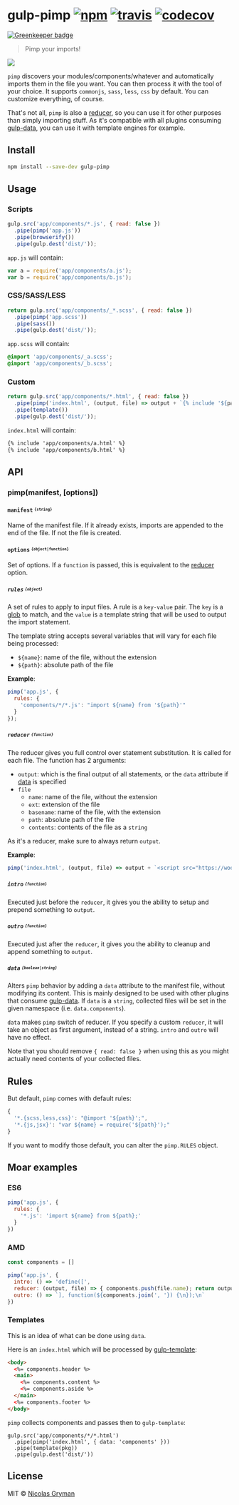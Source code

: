 # gulp-pimp [![npm][npm-image]][npm-url] [![travis][travis-image]][travis-url] [![codecov][codecov-image]][codecov-url]

[![Greenkeeper badge](https://badges.greenkeeper.io/ngryman/gulp-pimp.svg)](https://greenkeeper.io/)

[npm-image]: https://img.shields.io/npm/v/gulp-pimp.svg?style=flat
[npm-url]: https://npmjs.org/package/gulp-pimp
[travis-image]: https://img.shields.io/travis/ngryman/gulp-pimp.svg?style=flat
[travis-url]: https://travis-ci.org/ngryman/gulp-pimp
[codecov-image]: https://img.shields.io/codecov/c/github/ngryman/gulp-pimp.svg
[codecov-url]: https://codecov.io/github/ngryman/gulp-pimp

> Pimp your imports!

![](http://i.giphy.com/YjJZKbm2kNN7i.gif)


`pimp` discovers your modules/components/whatever and automatically imports them in the file you
want. You can then process it with the tool of your choice.
It supports `commonjs`, `sass`, `less`, `css` by default. You can customize everything, of course.

That's not all, `pimp` is also a [reducer],
so you can use it for other purposes than simply importing stuff. As it's compatible with all
plugins consuming [gulp-data], you can use it with template
engines for example.


## Install

```bash
npm install --save-dev gulp-pimp
```

## Usage

### Scripts

```javascript
gulp.src('app/components/*.js', { read: false })
  .pipe(pimp('app.js'))
  .pipe(browserify())
  .pipe(gulp.dest('dist/'));
```

`app.js` will contain:
```javascript
var a = require('app/components/a.js');
var b = require('app/components/b.js');
```

### CSS/SASS/LESS

```javascript
return gulp.src('app/components/_*.scss', { read: false })
  .pipe(pimp('app.scss'))
  .pipe(sass())
  .pipe(gulp.dest('dist/'));
```

`app.scss` will contain:
```scss
@import 'app/components/_a.scss';
@import 'app/components/_b.scss';
```

### Custom

```javascript
return gulp.src('app/components/*.html', { read: false })
  .pipe(pimp('index.html', (output, file) => output + `{% include '${path}' %}` ))
  .pipe(template())
  .pipe(gulp.dest('dist/'));
```

`index.html` will contain:
```html
{% include 'app/components/a.html' %}
{% include 'app/components/b.html' %}
```

## API

### pimp(manifest, [options])

#### `manifest` <sup><sub>`{string}`</sub></sup>

Name of the manifest file. If it already exists, imports are appended to the end of the file.
If not the file is created.

#### `options` <sup><sub>`{object|function}`</sub></sup>

Set of options. If a `function` is passed, this is equivalent to the [reducer](#reducer-function) option.

##### `rules` <sup><sub>`{object}`</sub></sup>

A set of rules to apply to input files.
A rule is a `key-value` pair. The `key` is a [glob] to match, and the `value`
is a template string that will be used to output the import statement.

The template string accepts several variables that will vary for each file being processed:
 - `${name}`: name of the file, without the extension
 - `${path}`: absolute path of the file

<b>Example</b>:
```javascript
pimp('app.js', {
  rules: {
    'components/*/*.js': "import ${name} from '${path}'"
  }
});
```

##### `reducer` <sup><sub>`{function}`</sub></sup>

The reducer gives you full control over statement substitution. It is called for each file.
The function has 2 arguments:
 - `output`: which is the final output of all statements, or the `data` attribute if [data](#user-content-data-booleanstring) is specified
 - `file`
   - `name`: name of the file, without the extension
   - `ext`: extension of the file
   - `basename`: name of the file, with the extension
   - `path`: absolute path of the file
   - `contents`: contents of the file as a `string`

As it's a reducer, make sure to always return `output`.

<b>Example</b>:
```javascript
pimp('index.html', (output, file) => output + `<script src="https://wootcdn.com/${path}"></script>`);
```

##### `intro` <sup><sub>`{function}`</sub></sup>

Executed just before the `reducer`, it gives you the ability to setup and prepend something to `output`.

##### `outro` <sup><sub>`{function}`</sub></sup>

Executed just after the `reducer`, it gives you the ability to cleanup and append something to `output`.

##### `data` <sup><sub>`{boolean|string}`</sub></sup>

Alters `pimp` behavior by adding a `data` attribute to the manifest file, without modifying its
content. This is mainly designed to be used with other plugins that consume [gulp-data].
If `data` is a `string`, collected files will be set in the given namespace (i.e. `data.components`).

`data` makes `pimp` switch of reducer. If you specify a custom `reducer`, it will take an object
as first argument, instead of a string. `intro` and `outro` will have no effect.

Note that you should remove `{ read: false }` when using this as you might actually need contents
of your collected files.

## Rules

But default, `pimp` comes with default rules:
```javascript
{
  '*.{scss,less,css}': "@import '${path}';",
  '*.{js,jsx}': "var ${name} = require('${path}');"
}
```

If you want to modify those default, you can alter the `pimp.RULES` object.

## Moar examples

### ES6

```javascript
pimp('app.js', {
  rules: {
    '*.js': 'import ${name} from ${path};'
  }
})
```

### AMD

```javascript
const components = []

pimp('app.js', {
  intro: () => 'define([',
  reducer: (output, file) => { components.push(file.name); return output + file.name },
  outro: () => `], function(${components.join(', '}) {\n});\n`
})
```

### Templates

This is an idea of what can be done using `data`.

Here is an `index.html` which will be processed by [gulp-template]:
```html
<body>
  <%= components.header %>
  <main>
    <%= components.content %>
    <%= components.aside %>
  </main>
  <%= components.footer %>
</body>
```

`pimp` collects components and passes then to `gulp-template`:
```
gulp.src('app/components/*/*.html')
  .pipe(pimp('index.html', { data: 'components' }))
  .pipe(template(pkg))
  .pipe(gulp.dest('dist/'))
```


## License

MIT © [Nicolas Gryman](http://ngryman.sh)

[reducer]: https://developer.mozilla.org/fr/docs/Web/JavaScript/Reference/Objets_globaux/Array/reduce
[glob]: https://github.com/isaacs/node-glob#glob-primer
[gulp-data]: https://github.com/colynb/gulp-data
[gulp-template]: https://github.com/sindresorhus/gulp-template

